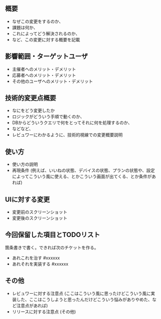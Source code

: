 ## 概要
* なぜこの変更をするのか、
* 課題は何か、
* これによってどう解決されるのか、
* など、この変更に対する概要を記載

## 影響範囲・ターゲットユーザ
* 主催者へのメリット・デメリット
* 応募者へのメリット・デメリット
* その他のユーザへのメリット・デメリット

## 技術的変更点概要
* なにをどう変更したか
* ロジックがどういう手順で動くのか、
* DBからどういうクエリで何をとってそれに何を処理するのか、
* などなど、
* レビュワーにわかるように、技術的視線での変更概要説明

## 使い方
* 使い方の説明
* 再現条件 (例えば、いいねの状態、デバイスの状態、プランの状態や、設定によってこういう風に使える、とかこういう画面が出てくる、とか条件があれば)

## UIに対する変更
* 変更前のスクリーンショット
* 変更後のスクリーンショット

## 今回保留した項目とTODOリスト
箇条書きで書く。できれば次のチケットを作る。
* あれこれを治す #xxxxxx
* あれそれを実装する #xxxxxx
## その他
* レビュワーに対する注意点 (ここはこういう風に思ったけどこういう風に実装した、ここはこうしようと思ったんだけどこういう悩みがありやめた、など注意点があれば)
* リリースに対する注意点 (その他)
